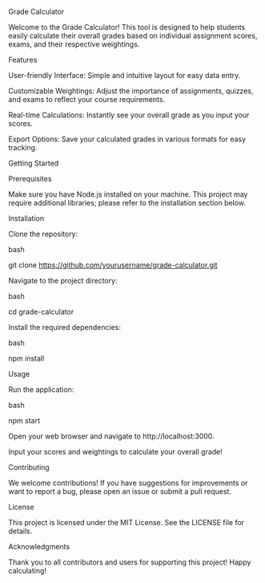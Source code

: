 Grade Calculator

Welcome to the Grade Calculator! This tool is designed to help students easily calculate their overall grades based on individual assignment scores, exams, and their respective weightings.

Features

User-friendly Interface: Simple and intuitive layout for easy data entry.

Customizable Weightings: Adjust the importance of assignments, quizzes, and exams to reflect your course requirements.

Real-time Calculations: Instantly see your overall grade as you input your scores.

Export Options: Save your calculated grades in various formats for easy tracking.


Getting Started


Prerequisites

Make sure you have Node.js installed on your machine. This project may require additional libraries; please refer to the installation section below.

Installation


Clone the repository:

bash

git clone https://github.com/yourusername/grade-calculator.git


Navigate to the project directory:

bash

cd grade-calculator


Install the required dependencies:

bash

npm install


Usage

Run the application:

bash

npm start

Open your web browser and navigate to http://localhost:3000.

Input your scores and weightings to calculate your overall grade!


Contributing

We welcome contributions! If you have suggestions for improvements or want to report a bug, please open an issue or submit a pull request.


License

This project is licensed under the MIT License. See the LICENSE file for details.


Acknowledgments

Thank you to all contributors and users for supporting this project! Happy calculating!
